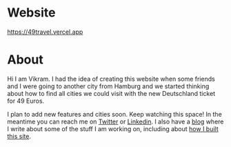 # Website

https://49travel.vercel.app

# About 

Hi I am Vikram. I had the idea of creating this website when some friends and I were going to another city from Hamburg and we started thinking about how to find all cities we could visit with the new Deutschland ticket for 49 Euros.

I plan to add new features and cities soon. Keep watching this space! 
In the meantime you can reach me on [Twitter](https://twitter.com/WhinerVikram) or [Linkedin](https://www.linkedin.com/in/vikram-singh-phd/). 
I also have a [blog](https://vikramsg.github.io/Blog) where I write about some of the stuff I am working on, 
including about [how I built this site](https://vikramsg.github.io/blog_49travel/).
